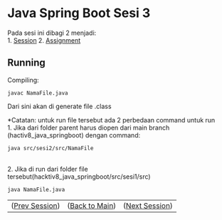 
# Java Spring Boot Sesi 3

Pada sesi ini dibagi 2 menjadi:\
    1. [Session](https://github.com/farlhmd/hacktiv8_java_springboot/tree/main/src/sesi3/session)
    2. [Assignment](https://github.com/farlhmd/hacktiv8_java_springboot/tree/main/src/sesi3/assignment1)

## Running
Compiling: 

    javac NamaFile.java
Dari sini akan di generate file .class

*Catatan: untuk run file tersebut ada 2 perbedaan command untuk run\
    1. Jika dari folder parent harus diopen dari main branch (hactiv8_java_springboot) dengan command:

    java src/sesi2/src/NamaFile
\
2. Jika di run dari folder file tersebut(hacktiv8_java_springboot/src/sesi1/src)

    java NamaFile.java

<table align="center" style="border:none;">
  <tr>
    <td>(<a href="https://github.com/farlhmd/hacktiv8_java_springboot/tree/main/src/sesi1">Prev Session</a>)</td>
    <td>(<a href="https://github.com/farlhmd/hacktiv8_java_springboot">Back to Main</a>)</td>
    <td>(<a href="https://github.com/farlhmd/hacktiv8_java_springboot/tree/main/src/sesi3">Next Session</a>)</td>
  </tr>
</table>
    


